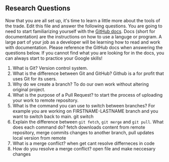 ## Research Questions 

Now that you are all set up, it's time to learn a little more about the tools of the trade. Edit this file and answer the following questions. You are going to need to start familiarizing yourself with the [GitHub docs](https://docs.github.com/en). Docs (short for documentation) are the instructions on how to use a languge or program. A large part of your job as a developer will be learning how to read and work with documentation. Please reference the GitHub docs when answering the questions below. If you cannot find what you are looking for in the docs, you can always start to practice your Google skills!

1. What is Git? Version control system.
2. What is the difference between Git and GitHub? Github is a for profit that uses Git for its users.
3. Why do we create a branch? To do our own work without altering original project.
4. What is the purpose of a Pull Request? to start the process of uploading your work to remote repository.
5. What is the command you can use to switch between branches? For example you are working on FIRSTNAME-LASTNAME branch and you want to switch back to main. git switch
6. Explain the difference between `git fetch`, `git merge` and `git pull`. What does each command do? fetch downloads content from remote repository, merge commits changes to another branch, pull updates local version from remote
7. What is a merge conflict? when get cant resolve differneces in code
8. How do you resolve a merge conflict? open file and make neccesary changes
